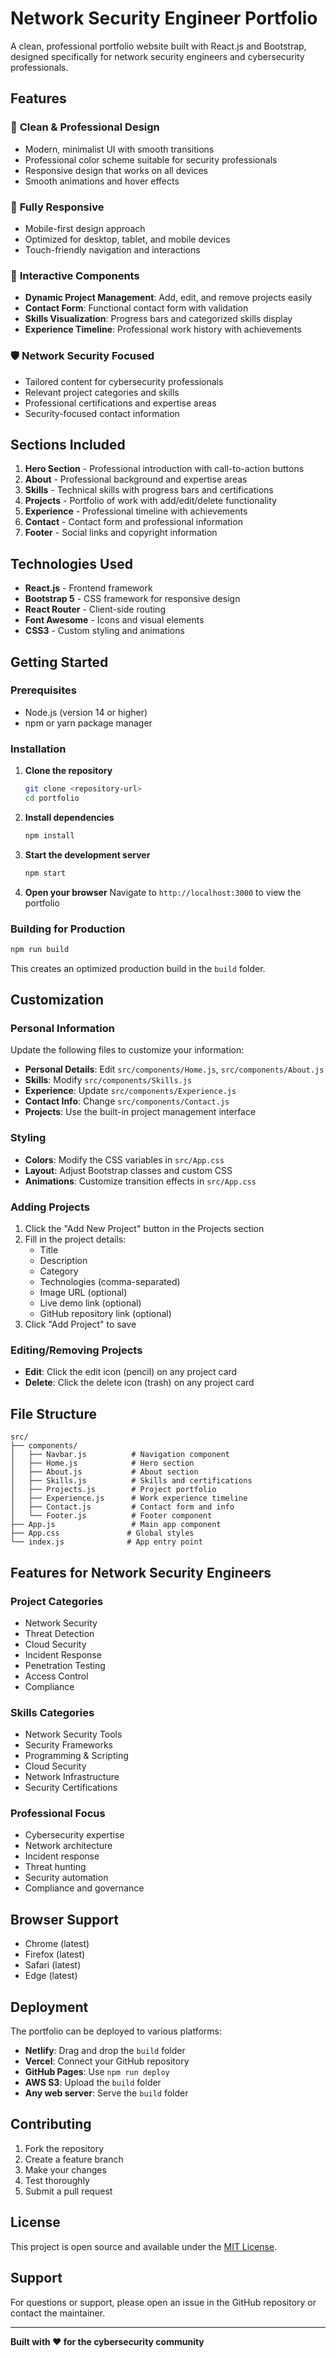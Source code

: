 # Network Security Engineer Portfolio

A clean, professional portfolio website built with React.js and Bootstrap, designed specifically for network security engineers and cybersecurity professionals.

## Features

### 🎨 **Clean & Professional Design**
- Modern, minimalist UI with smooth transitions
- Professional color scheme suitable for security professionals
- Responsive design that works on all devices
- Smooth animations and hover effects

### 📱 **Fully Responsive**
- Mobile-first design approach
- Optimized for desktop, tablet, and mobile devices
- Touch-friendly navigation and interactions

### 🔧 **Interactive Components**
- **Dynamic Project Management**: Add, edit, and remove projects easily
- **Contact Form**: Functional contact form with validation
- **Skills Visualization**: Progress bars and categorized skills display
- **Experience Timeline**: Professional work history with achievements

### 🛡️ **Network Security Focused**
- Tailored content for cybersecurity professionals
- Relevant project categories and skills
- Professional certifications and expertise areas
- Security-focused contact information

## Sections Included

1. **Hero Section** - Professional introduction with call-to-action buttons
2. **About** - Professional background and expertise areas
3. **Skills** - Technical skills with progress bars and certifications
4. **Projects** - Portfolio of work with add/edit/delete functionality
5. **Experience** - Professional timeline with achievements
6. **Contact** - Contact form and professional information
7. **Footer** - Social links and copyright information

## Technologies Used

- **React.js** - Frontend framework
- **Bootstrap 5** - CSS framework for responsive design
- **React Router** - Client-side routing
- **Font Awesome** - Icons and visual elements
- **CSS3** - Custom styling and animations

## Getting Started

### Prerequisites
- Node.js (version 14 or higher)
- npm or yarn package manager

### Installation

1. **Clone the repository**
   ```bash
   git clone <repository-url>
   cd portfolio
   ```

2. **Install dependencies**
   ```bash
   npm install
   ```

3. **Start the development server**
   ```bash
   npm start
   ```

4. **Open your browser**
   Navigate to `http://localhost:3000` to view the portfolio

### Building for Production

```bash
npm run build
```

This creates an optimized production build in the `build` folder.

## Customization

### Personal Information
Update the following files to customize your information:

- **Personal Details**: Edit `src/components/Home.js`, `src/components/About.js`
- **Skills**: Modify `src/components/Skills.js`
- **Experience**: Update `src/components/Experience.js`
- **Contact Info**: Change `src/components/Contact.js`
- **Projects**: Use the built-in project management interface

### Styling
- **Colors**: Modify the CSS variables in `src/App.css`
- **Layout**: Adjust Bootstrap classes and custom CSS
- **Animations**: Customize transition effects in `src/App.css`

### Adding Projects
1. Click the "Add New Project" button in the Projects section
2. Fill in the project details:
   - Title
   - Description
   - Category
   - Technologies (comma-separated)
   - Image URL (optional)
   - Live demo link (optional)
   - GitHub repository link (optional)
3. Click "Add Project" to save

### Editing/Removing Projects
- **Edit**: Click the edit icon (pencil) on any project card
- **Delete**: Click the delete icon (trash) on any project card

## File Structure

```
src/
├── components/
│   ├── Navbar.js          # Navigation component
│   ├── Home.js            # Hero section
│   ├── About.js           # About section
│   ├── Skills.js          # Skills and certifications
│   ├── Projects.js        # Project portfolio
│   ├── Experience.js      # Work experience timeline
│   ├── Contact.js         # Contact form and info
│   └── Footer.js          # Footer component
├── App.js                 # Main app component
├── App.css               # Global styles
└── index.js              # App entry point
```

## Features for Network Security Engineers

### Project Categories
- Network Security
- Threat Detection
- Cloud Security
- Incident Response
- Penetration Testing
- Access Control
- Compliance

### Skills Categories
- Network Security Tools
- Security Frameworks
- Programming & Scripting
- Cloud Security
- Network Infrastructure
- Security Certifications

### Professional Focus
- Cybersecurity expertise
- Network architecture
- Incident response
- Threat hunting
- Security automation
- Compliance and governance

## Browser Support

- Chrome (latest)
- Firefox (latest)
- Safari (latest)
- Edge (latest)

## Deployment

The portfolio can be deployed to various platforms:

- **Netlify**: Drag and drop the `build` folder
- **Vercel**: Connect your GitHub repository
- **GitHub Pages**: Use `npm run deploy`
- **AWS S3**: Upload the `build` folder
- **Any web server**: Serve the `build` folder

## Contributing

1. Fork the repository
2. Create a feature branch
3. Make your changes
4. Test thoroughly
5. Submit a pull request

## License

This project is open source and available under the [MIT License](LICENSE).

## Support

For questions or support, please open an issue in the GitHub repository or contact the maintainer.

---

**Built with ❤️ for the cybersecurity community**
